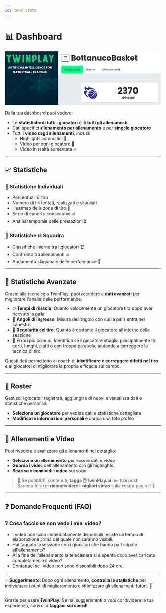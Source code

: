 ```yaml
---
id: team_stats
---
```


# 📊 Dashboard

![webapp-coach](/img/webapp-coach.png)

Dalla tua dashboard puoi vedere:
- Le **statistiche di tutti i giocatori** e di **tutti gli allenamenti**
- Dati specifici **allenamento per allenamento** e per **singolo giocatore**
- Tutti i **video degli allenamenti**, inclusi:
  - Highlights automatici 🎥  
  - Video per ogni giocatore 🏀  
  - Video in realtà aumentata 🔥  

---

## 📈 Statistiche

### 🏀 **Statistiche Individuali**
- Percentuali di tiro
- Numero di tiri tentati, realizzati e sbagliati
- Heatmap delle zone di tiro 📍
- Serie di canestri consecutivi 📊
- Analisi temporale delle prestazioni ⏳

### 📢 **Statistiche di Squadra**
- Classifiche interne tra i giocatori 🏆
- Confronto tra allenamenti 📊
- Andamento stagionale delle performance 📅

---

## 🚀 **Statistiche Avanzate**
Grazie alla tecnologia TwinPlay, puoi accedere a **dati avanzati** per migliorare l'analisi delle performance:

- ⏱ **Tempi di rilascio**: Quanto velocemente un giocatore tira dopo aver ricevuto la palla  
- 🎯 **Angoli di ingresso**: Misura dell’angolo con cui la palla entra nel canestro  
- 🔄 **Regolarità del tiro**: Quanto è costante il giocatore all'interno della sessione
- 🎯 Errori più comuni: Identifica se il giocatore sbaglia principalmente tiri corti, lunghi, piatti o con troppa parabola, aiutando a correggere la tecnica di tiro.

Questi dati permettono ai coach di **identificare e correggere difetti nel tiro** e ai giocatori di migliorare la propria efficacia sul campo.  

---

## 📌 Roster

Gestisci i giocatori registrati, aggiungine di nuovi e visualizza dati e statistiche personali:
- **Seleziona un giocatore** per vedere dati e statistiche dettagliate
- **Modifica le informazioni personali** e carica una foto profilo

---

## 🎥 Allenamenti e Video

Puoi rivedere e analizzare gli allenamenti nel dettaglio:
- **Seleziona un allenamento** per vedere dati e video
- **Guarda i video** dell'allenamento con gli highlights
- **Scarica e condividi i video** sui social

> 🎯 Se pubblichi contenuti, **tagga @TwinPlay.ai** nei tuoi post!  
> Saremo felici di **ricondividere i migliori video** sulla nostra pagina! 🚀  

---

## ❓ Domande Frequenti (FAQ)

### ❔ Cosa faccio se non vedo i miei video?
- I video non sono immediatamente disponibili, esiste un tempo di elaborazione prima del quale non saranno visibili.
- Hai taggato la sessione con i giocatori che hanno partecipato all'allenamento? 
- Alla fine dell'allenamento la telecamera si è spenta dopo aver caricato completamente il video? 
- Contattaci se i video non sono disponibili dopo 24 ore.


---

💡 **Suggerimento:** Dopo ogni allenamento, **controlla le statistiche** per individuare i punti di miglioramento e ottimizzare gli allenamenti futuri. 🚀

---

Grazie per usare **TwinPlay**!
Se hai suggerimenti o vuoi condividere la tua esperienza, scrivici o **taggaci sui social**!